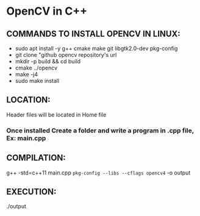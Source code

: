 # OpenCV in C++
## COMMANDS TO INSTALL OPENCV IN LINUX:
- sudo apt install -y g++ cmake make git libgtk2.0-dev pkg-config 
- git clone "github opencv repository's url 
- mkdir -p build && cd build
- cmake ../opencv
- make -j4
- sudo make install

## LOCATION:
Header files will be located in Home file


### Once installed Create a folder and write a program in .cpp file, Ex: main.cpp

## COMPILATION:
g++ -std=c++11 main.cpp `pkg-config --libs --cflags opencv4` -o output

## EXECUTION:
./output


